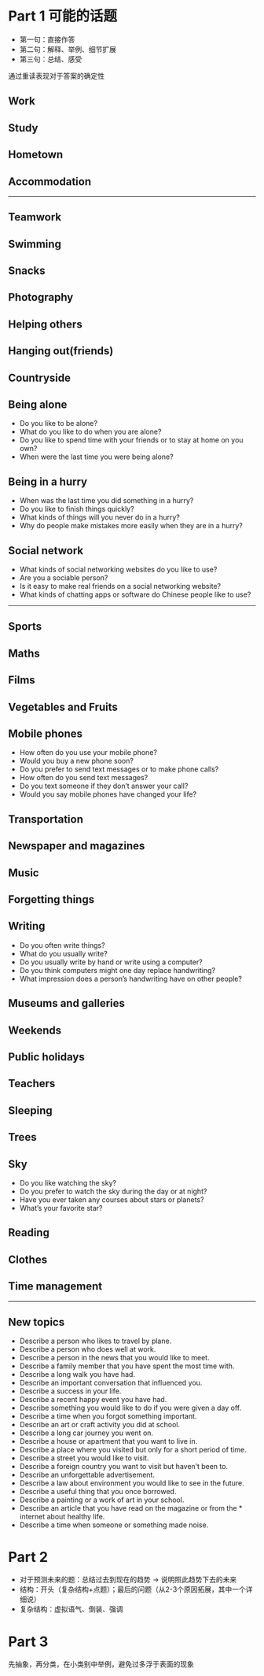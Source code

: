 # Part 1 可能的话题
* 第一句：直接作答
* 第二句：解释、举例、细节扩展
* 第三句：总结、感受

通过重读表现对于答案的确定性


## Work

## Study

## Hometown

## Accommodation

---


## Teamwork

## Swimming

## Snacks

## Photography

## Helping others

## Hanging out(friends)

## Countryside

## Being alone
* Do you like to be alone?
* What do you like to do when you are alone?
* Do you like to spend time with your friends or to stay at home on you own?
* When were the last time you were being alone?


## Being in a hurry
* When was the last time you did something in a hurry?
* Do you like to finish things quickly?
* What kinds of things will you never do in a hurry?
* Why do people make mistakes more easily when they are in a hurry?


## Social network

* What kinds of social networking websites do you like to use?
* Are you a sociable person?
* Is it easy to make real friends on a social networking website?
* What kinds of chatting apps or software do Chinese people like to use?

---
## Sports

## Maths

## Films 

## Vegetables and Fruits

## Mobile phones

* How often do you use your mobile phone?
* Would you buy a new phone soon?
* Do you prefer to send text messages or to make phone calls?
* How often do you send text messages?
* Do you text someone if they don’t answer your call?
* Would you say mobile phones have changed your life?


## Transportation

## Newspaper and magazines

## Music

## Forgetting things

## Writing 
* Do you often write things?
* What do you usually write?
* Do you usually write by hand or write using a computer?
* Do you think computers might one day replace handwriting?
* What impression does a person’s handwriting have on other people?


## Museums and galleries

## Weekends 

## Public holidays

## Teachers

## Sleeping

## Trees

## Sky

* Do you like watching the sky?
* Do you prefer to watch the sky during the day or at night?
* Have you ever taken any courses about stars or planets?
* What’s your favorite star?


## Reading 

## Clothes

## Time management



---
## New topics
* Describe a person who likes to travel by plane.
* Describe a person who does well at work.
* Describe a person in the news that you would like to meet.
* Describe a family member that you have spent the most time with.
* Describe a long walk you have had.
* Describe an important conversation that influenced you.
* Describe a success in your life.
* Describe a recent happy event you have had.
* Describe something you would like to do if you were given a day off.
* Describe a time when you forgot something important.
* Describe an art or craft activity you did at school. 
* Describe a long car journey you went on.
* Describe a house or apartment that you want to live in.
* Describe a place where you visited but only for a short period of time.
* Describe a street you would like to visit.
* Describe a foreign country you want to visit but haven’t been to.
* Describe an unforgettable advertisement.
* Describe a law about environment you would like to see in the future.
* Describe a useful thing that you once borrowed.
* Describe a painting or a work of art in your school.
* Describe an article that you have read on the magazine or from the * internet about healthy life.
* Describe a time when someone or something made noise.



# Part 2
* 对于预测未来的题：总结过去到现在的趋势 -> 说明照此趋势下去的未来
* 结构：开头（复杂结构+点题）；最后的问题（从2-3个原因拓展，其中一个详细说）
* 复杂结构：虚拟语气、倒装、强调
 
# Part 3
先抽象，再分类，在小类别中举例，避免过多浮于表面的现象









